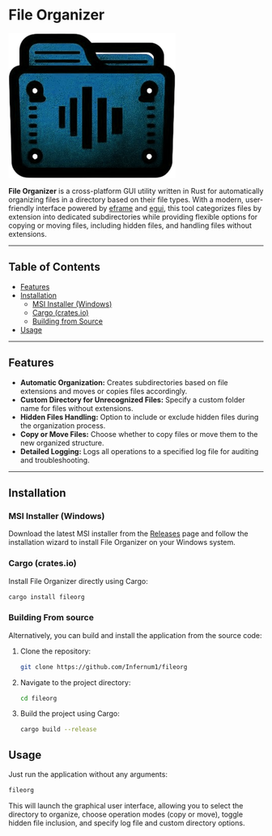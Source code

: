 # File Organizer

![File Organizer Logo](assets/images/logo.png)

**File Organizer** is a cross-platform GUI utility written in Rust for automatically organizing files in a directory based on their file types. With a modern, user-friendly interface powered by [eframe](https://github.com/emilk/egui) and [egui](https://github.com/emilk/egui), this tool categorizes files by extension into dedicated subdirectories while providing flexible options for copying or moving files, including hidden files, and handling files without extensions.

---

## Table of Contents

- [Features](#features)
- [Installation](#installation)
  - [MSI Installer (Windows)](#msi-installer-windows)
  - [Cargo (crates.io)](#cargo-cratesio)
  - [Building from Source](#building-from-source)
- [Usage](#usage)

---

## Features

- **Automatic Organization:** Creates subdirectories based on file extensions and moves or copies files accordingly.
- **Custom Directory for Unrecognized Files:** Specify a custom folder name for files without extensions.
- **Hidden Files Handling:** Option to include or exclude hidden files during the organization process.
- **Copy or Move Files:** Choose whether to copy files or move them to the new organized structure.
- **Detailed Logging:** Logs all operations to a specified log file for auditing and troubleshooting.

---

## Installation

### MSI Installer (Windows)

Download the latest MSI installer from the [Releases](https://github.com/Infernum1/fileorg/releases) page and follow the installation wizard to install File Organizer on your Windows system.

### Cargo (crates.io)

Install File Organizer directly using Cargo:

```sh
cargo install fileorg
```

### Building From source

Alternatively, you can build and install the application from the source code:

1. Clone the repository:

   ```sh
   git clone https://github.com/Infernum1/fileorg
   ```

2. Navigate to the project directory:

   ```sh
   cd fileorg
   ```

3. Build the project using Cargo:

   ```sh
   cargo build --release
   ```

## Usage

Just run the application without any arguments:

```sh
fileorg
```

This will launch the graphical user interface, allowing you to select the directory to organize, choose operation modes (copy or move), toggle hidden file inclusion, and specify log file and custom directory options.

